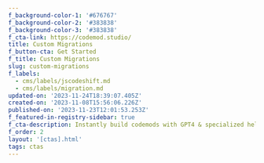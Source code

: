 ```yaml
---
f_background-color-1: '#676767'
f_background-color-2: '#383838'
f_background-color-3: '#383838'
f_cta-link: https://codemod.studio/
title: Custom Migrations
f_button-cta: Get Started
f_title: Custom Migrations
slug: custom-migrations
f_labels:
  - cms/labels/jscodeshift.md
  - cms/labels/migration.md
updated-on: '2023-11-24T18:39:07.405Z'
created-on: '2023-11-08T15:56:06.226Z'
published-on: '2023-11-23T12:01:53.253Z'
f_featured-in-registry-sidebar: true
f_cta-description: Instantly build codemods with GPT4 & specialized helpers. All for free.
f_order: 2
layout: '[ctas].html'
tags: ctas
---
```



